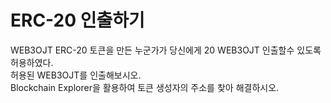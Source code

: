 # ERC-20 인출하기  
  
WEB3OJT ERC-20 토큰을 만든 누군가가 당신에게 20 WEB3OJT 인출할수 있도록 허용하였다.  
허용된 WEB3OJT를 인출해보시오.  
Blockchain Explorer을 활용하여 토큰 생성자의 주소를 찾아 해결하시오.  
  
   